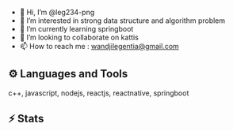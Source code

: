 - 👋 Hi, I’m @leg234-png
- 👀 I’m interested in strong data structure and algorithm problem
- 🌱 I’m currently learning springboot
- 💞️ I’m looking to collaborate on kattis
- 📫 How to reach me : wandjilegentia@gmail.com

## ⚙️ Languages and Tools
c++, javascript, nodejs, reactjs, reactnative, springboot

## ⚡ Stats


